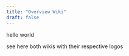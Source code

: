 ```yaml
---
title: "Overview Wiki"
draft: false
---
```


hello world

see here both wikis with their respective logos

